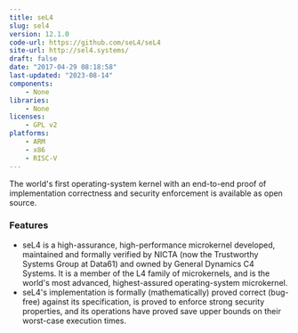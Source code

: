 ```yaml
---
title: seL4
slug: sel4
version: 12.1.0
code-url: https://github.com/seL4/seL4
site-url: http://sel4.systems/
draft: false
date: "2017-04-29 08:18:58"
last-updated: "2023-08-14"
components:
    - None
libraries:
    - None
licenses:
    - GPL v2
platforms:
    - ARM
    - x86
    - RISC-V
---
```

The world's first operating-system kernel with an end-to-end proof of implementation correctness and security enforcement is available as open source.

<!--more-->

### Features

- seL4 is a high-assurance, high-performance microkernel developed, maintained and formally verified by NICTA (now the Trustworthy Systems Group at Data61) and owned by General Dynamics C4 Systems. It is a member of the L4 family of microkernels, and is the world's most advanced, highest-assured operating-system microkernel.
- seL4's implementation is formally (mathematically) proved correct (bug-free) against its specification, is proved to enforce strong security properties, and its operations have proved save upper bounds on their worst-case execution times.


